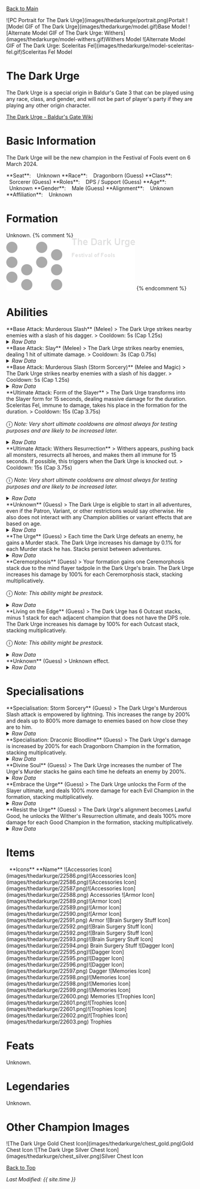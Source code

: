 [Back to Main](index.md)

<span class="championPortraitsRow">
    <span class="championPortraitsImage">
        ![PC Portrait for The Dark Urge](images/thedarkurge/portrait.png)Portait
    </span>
    <span class="championPortraitsImage">
        ![Model GIF of The Dark Urge](images/thedarkurge/model.gif)Base Model
    </span>
    <span class="championPortraitsImage">
        ![Alternate Model GIF of The Dark Urge: Withers](images/thedarkurge/model-withers.gif)Withers Model
    </span>
    <span class="championPortraitsImage">
        ![Alternate Model GIF of The Dark Urge: Sceleritas Fel](images/thedarkurge/model-sceleritas-fel.gif)Sceleritas Fel Model
    </span>
</span>

# The Dark Urge

The Dark Urge is a special origin in Baldur's Gate 3 that can be played using any race, class, and gender, and will not be part of player's party if they are playing any other origin character.

[The Dark Urge - Baldur's Gate Wiki](https://bg3.wiki/wiki/The_Dark_Urge_(origin))

# Basic Information

The Dark Urge will be the new champion in the Festival of Fools event on 6 March 2024.

<span class="champStatsTableColumn">
    <span class="champStatsTableRow">
        <span class="champStatsTableInfoHeader">
            <span style="margin-right:4px;">**Seat**:</span>
        </span>
        <span class="champStatsTableInfoSmall">
            <span style="margin-left:8px;">Unknown</span>
        </span>
    </span>
    <span class="champStatsTableRow">
        <span class="champStatsTableInfoHeader">
            <span style="margin-right:4px;">**Race**:</span>
        </span>
        <span class="champStatsTableInfoSmall">
            <span style="margin-left:8px;">Dragonborn (Guess)</span>
        </span>
    </span>
    <span class="champStatsTableRow">
        <span class="champStatsTableInfoHeader">
            <span style="margin-right:4px;">**Class**:</span>
        </span>
        <span class="champStatsTableInfoSmall">
            <span style="margin-left:8px;">Sorcerer (Guess)</span>
        </span>
    </span>
    <span class="champStatsTableRow">
        <span class="champStatsTableInfoHeader">
            <span style="margin-right:4px;">**Roles**:</span>
        </span>
        <span class="champStatsTableInfoSmall">
            <span style="margin-left:8px;">DPS / Support (Guess)</span>
        </span>
    </span>
    <span class="champStatsTableRow">
        <span class="champStatsTableInfoHeader">
            <span style="margin-right:4px;">**Age**:</span>
        </span>
        <span class="champStatsTableInfoSmall">
            <span style="margin-left:8px;">Unknown</span>
        </span>
    </span>
    <span class="champStatsTableRow">
        <span class="champStatsTableInfoHeader">
            <span style="margin-right:4px;">**Gender**:</span>
        </span>
        <span class="champStatsTableInfoSmall">
            <span style="margin-left:8px;">Male (Guess)</span>
        </span>
    </span>
    <span class="champStatsTableRow">
        <span class="champStatsTableInfoHeader">
            <span style="margin-right:4px;">**Alignment**:</span>
        </span>
        <span class="champStatsTableInfoSmall">
            <span style="margin-left:8px;">Unknown</span>
        </span>
    </span>
    <span class="champStatsTableRow">
        <span class="champStatsTableInfoHeader">
            <span style="margin-right:4px;">**Affiliation**:</span>
        </span>
        <span class="champStatsTableInfoSmall">
            <span style="margin-left:8px;">Unknown</span>
        </span>
    </span>
</span>

# Formation

Unknown.
{% comment %}
<span class="formationBorder">
    ![Formation Layout](images/thedarkurge/formation.png)
</span>
{% endcomment %}

# Abilities

<div markdown="1" class="abilityBorder"><div markdown="1" class="abilityBorderInner">
**Base Attack: Murderous Slash** (Melee)
> The Dark Urge strikes nearby enemies with a slash of his dagger.  
> Cooldown: 5s (Cap 1.25s)
<details><summary><em>Raw Data</em></summary>
<p>
<pre>
{
    "id": 735,
    "name": "Murderous Slash",
    "description": "The Dark Urge strikes nearby enemies with a slash of his dagger.",
    "long_description": "",
    "graphic_id": 0,
    "target": "front",
    "num_targets": 1,
    "aoe_radius": 100,
    "damage_modifier": 1,
    "cooldown": 5,
    "animations": [
        {
            "type": "melee_attack",
            "target_offset_x": -34,
            "damage_frame": 9,
            "jump_sound": 30,
            "sound_frames": {
                "2": 154
            }
        }
    ],
    "tags": [
        "melee",
        "aoe"
    ],
    "damage_types": [
        "melee"
    ]
}
</pre>
</p>
</details>
</div></div>
<div markdown="1" class="abilityBorder"><div markdown="1" class="abilityBorderInner">
**Base Attack: Slay** (Melee)
> The Dark Urge strikes nearby enemies, dealing 1 hit of ultimate damage.  
> Cooldown: 3s (Cap 0.75s)
<details><summary><em>Raw Data</em></summary>
<p>
<pre>
{
    "id": 736,
    "name": "Slay",
    "description": "The Dark Urge strikes nearby enemies, dealing 1 hit of ultimate damage.",
    "long_description": "",
    "graphic_id": 0,
    "target": "front",
    "num_targets": 1,
    "aoe_radius": 150,
    "damage_modifier": 1,
    "cooldown": 3,
    "animations": [
        {
            "character": "companion",
            "type": "melee_attack",
            "special_melee": "dark_urge_slay",
            "force_count_for_bud": false,
            "target_offset": [
                -200,
                0
            ],
            "attack_sounds": {
                "melee": 179
            }
        }
    ],
    "tags": [
        "melee",
        "aoe"
    ],
    "damage_types": [
        "melee"
    ]
}
</pre>
</p>
</details>
</div></div>
<div markdown="1" class="abilityBorder"><div markdown="1" class="abilityBorderInner">
**Base Attack: Murderous Slash (Storm Sorcery)** (Melee and Magic)
> The Dark Urge strikes nearby enemies with a slash of his dagger.  
> Cooldown: 5s (Cap 1.25s)
<details><summary><em>Raw Data</em></summary>
<p>
<pre>
{
    "id": 739,
    "name": "Murderous Slash (Storm Sorcery)",
    "description": "The Dark Urge strikes nearby enemies with a slash of his dagger.",
    "long_description": "",
    "graphic_id": 0,
    "target": "front",
    "num_targets": 1,
    "aoe_radius": 100,
    "damage_modifier": 1,
    "cooldown": 5,
    "animations": [
        {
            "type": "melee_attack",
            "target_offset_x": -34,
            "damage_frame": 9,
            "jump_sound": 30,
            "sound_frames": {
                "2": 154
            }
        }
    ],
    "tags": [
        "melee",
        "aoe"
    ],
    "damage_types": [
        "melee",
        "magic"
    ]
}
</pre>
</p>
</details>
</div></div>

<div markdown="1" class="abilityBorder"><div markdown="1" class="abilityBorderInner">
**Ultimate Attack: Form of the Slayer**
> The Dark Urge transforms into the Slayer form for 15 seconds, dealing massive damage for the duration. Sceleritas Fel, immune to damage, takes his place in the formation for the duration.  
> Cooldown: 15s (Cap 3.75s)

<span style="font-size:1.2em;">ⓘ</span> *Note: Very short ultimate cooldowns are almost always for testing purposes and are likely to be increased later.*
<details><summary><em>Raw Data</em></summary>
<p>
<pre>
{
    "id": 737,
    "name": "Form of the Slayer",
    "description": "The Dark Urge transforms into the Slayer form for 15 seconds, dealing massive damage for the duration.",
    "long_description": "The Dark Urge transforms into the Slayer form for 15 seconds, dealing massive damage for the duration. Sceleritas Fel, immune to damage, takes his place in the formation for the duration.",
    "graphic_id": 22537,
    "target": "none",
    "num_targets": 0,
    "aoe_radius": 0,
    "damage_modifier": 1,
    "cooldown": 15,
    "animations": [
        {
            "type": "ultimate_attack",
            "ultimate": "dark_urge_slayer",
            "no_damage_display": false
        }
    ],
    "tags": [
        "ultimate"
    ],
    "damage_types": []
}
</pre>
</p>
</details>
</div></div>
<div markdown="1" class="abilityBorder"><div markdown="1" class="abilityBorderInner">
**Ultimate Attack: Withers Resurrection**
> Withers appears, pushing back all monsters, resurrects all heroes, and makes them all immune for 15 seconds. If possible, this triggers when the Dark Urge is knocked out.  
> Cooldown: 15s (Cap 3.75s)

<span style="font-size:1.2em;">ⓘ</span> *Note: Very short ultimate cooldowns are almost always for testing purposes and are likely to be increased later.*
<details><summary><em>Raw Data</em></summary>
<p>
<pre>
{
    "id": 738,
    "name": "Withers' Resurrection",
    "description": "Withers appears, pushing back all monsters, resurrects all heroes, and makes them all immune for 15 seconds",
    "long_description": "Withers appears, pushing back all monsters, resurrects all heroes, and makes them all immune for 15 seconds. If possible, this triggers when the Dark Urge is knocked out.",
    "graphic_id": 22538,
    "target": "none",
    "num_targets": 0,
    "aoe_radius": 0,
    "damage_modifier": 1,
    "cooldown": 15,
    "animations": [
        {
            "type": "ultimate_attack",
            "ultimate": "dark_urge_withers",
            "no_damage_display": false
        }
    ],
    "tags": [
        "ultimate"
    ],
    "damage_types": []
}
</pre>
</p>
</details>
</div></div>

<div markdown="1" class="abilityBorder"><div markdown="1" class="abilityBorderInner">
**Unknown** (Guess)
> The Dark Urge is eligible to start in all adventures, even if the Patron, Variant, or other restrictions would say otherwise. He also does not interact with any Champion abilities or variant effects that are based on age.
<details><summary><em>Raw Data</em></summary>
<p>
<pre>
{
    "id": 1869,
    "flavour_text": "",
    "description": {
        "desc": "The Dark Urge is eligible to start in all adventures, even if the Patron, Variant, or other restrictions would say otherwise. He also does not interact with any Champion abilities or variant effects that are based on age."
    },
    "effect_keys": [
        {
            "effect_string": "do_nothing"
        }
    ],
    "requirements": "",
    "graphic_id": 0,
    "large_graphic_id": 0,
    "properties": {
        "is_formation_ability": true,
        "formation_circle_icon": false
    }
}
</pre>
</p>
</details>
</div></div>

<div markdown="1" class="abilityBorder"><div markdown="1" class="abilityBorderInner">
**The Urge** (Guess)
> Each time the Dark Urge defeats an enemy, he gains a Murder stack. The Dark Urge increases his damage by 0.1% for each Murder stack he has. Stacks persist between adventures.
<details><summary><em>Raw Data</em></summary>
<p>
<pre>
{
    "id": 1870,
    "flavour_text": "",
    "description": {
        "desc": "Each time the Dark Urge defeats an enemy, he gains a Murder stack. The Dark Urge increases his damage by $(not_buffed amount)% for each Murder stack he has. Stacks persist between adventures."
    },
    "effect_keys": [
        {
            "effect_string": "hero_dps_multiplier_mult,0.1",
            "stack_title": "Total Murder Stacks",
            "max_stacks": 4000000000,
            "stacks_multiply": false,
            "desc_forced_order": 1,
            "show_bonus": true,
            "stacks_on_trigger": "owner_kill"
        },
        {
            "effect_string": "stacks_data_binder_safe,0,the_dark_urge_murder_stacks",
            "is_instanced_stat": false,
            "use_stat_defs": true
        }
    ],
    "requirements": "",
    "graphic_id": 22531,
    "large_graphic_id": 22528,
    "properties": {
        "is_formation_ability": true,
        "owner_use_outgoing_description": true,
        "per_effect_index_bonuses": true,
        "default_bonus_index": 0
    }
}
</pre>
</p>
</details>
</div></div>

<div markdown="1" class="abilityBorder"><div markdown="1" class="abilityBorderInner">
**Ceremorphosis** (Guess)
> Your formation gains one Ceremorphosis stack due to the mind flayer tadpole in the Dark Urge's brain. The Dark Urge increases his damage by 100% for each Ceremorphosis stack, stacking multiplicatively.

<span style="font-size:1.2em;">ⓘ</span> *Note: This ability might be prestack.*
<details><summary><em>Raw Data</em></summary>
<p>
<pre>
{
    "id": 1871,
    "flavour_text": "",
    "description": {
        "desc": "Your formation gains one Ceremorphosis stack due to the mind flayer tadpole in the Dark Urge's brain. The Dark Urge increases his damage by $(amount)% for each Ceremorphosis stack, stacking multiplicatively."
    },
    "effect_keys": [
        {
            "effect_string": "pre_stack_amount,100"
        },
        {
            "off_when_benched": true,
            "effect_string": "hero_dps_multiplier_mult,0",
            "amount_expr": "upgrade_amount(14380,0)",
            "stack_func": "per_ceremorphosis_stacks",
            "amount_func": "mult",
            "stacks_multiply": true,
            "show_bonus": true,
            "stack_title": "Total Ceremorphosis Stacks",
            "total_title": "Total Bonus",
            "desc_forced_order": 2,
            "amount_updated_listeners": [
                "upgrade_unlocked",
                "slot_changed",
                "feat_changed"
            ]
        },
        {
            "off_when_benched": true,
            "outgoing_buffs": false,
            "effect_string": "dark_urge_ceremorphosis_stacks,1",
            "manual_stacking": true,
            "stacks_multiply": false,
            "show_stacks": true,
            "stack_title": "The Dark Urge's Ceremorphosis Stacks",
            "desc_forced_order": 1
        }
    ],
    "requirements": "",
    "graphic_id": 22529,
    "large_graphic_id": 22526,
    "properties": {
        "is_formation_ability": true,
        "owner_use_outgoing_description": true,
        "indexed_effect_properties": true,
        "per_effect_index_bonuses": true,
        "default_bonus_index": 0,
        "retain_on_slot_changed": true
    }
}
</pre>
</p>
</details>
</div></div>

<div markdown="1" class="abilityBorder"><div markdown="1" class="abilityBorderInner">
**Living on the Edge** (Guess)
> The Dark Urge has 6 Outcast stacks, minus 1 stack for each adjacent champion that does not have the DPS role.  The Dark Urge increases his damage by 100% for each Outcast stack, stacking multiplicatively.

<span style="font-size:1.2em;">ⓘ</span> *Note: This ability might be prestack.*
<details><summary><em>Raw Data</em></summary>
<p>
<pre>
{
    "id": 1872,
    "flavour_text": "",
    "description": {
        "desc": "The Dark Urge has $(max_stacks___2) Outcast stacks, minus $(stack_reduction_per_champ_mult___2) stack for each adjacent champion that does not have the DPS role.  The Dark Urge increases his damage by $(amount)% for each Outcast stack, stacking multiplicatively."
    },
    "effect_keys": [
        {
            "effect_string": "pre_stack_amount,100"
        },
        {
            "effect_string": "hero_dps_multiplier_mult,0",
            "amount_expr": "upgrade_amount(14381,0)",
            "amount_func": "mult",
            "stack_func": "per_hero_attribute",
            "per_hero_targets": [
                "adj"
            ],
            "max_stacks": 6,
            "stack_reduction_per_champ_mult": 1,
            "per_hero_expr": "as_int(!HasTag(`dps`))",
            "post_process_expr": "clamp(max_stacks - (input * stack_reduction_per_champ_mult), 0, max_stacks)",
            "show_bonus": true,
            "stack_title": "Outcast Stacks",
            "amount_updated_listeners": [
                "upgrade_unlocked",
                "slot_changed",
                "feat_changed"
            ]
        }
    ],
    "requirements": "",
    "graphic_id": 22530,
    "large_graphic_id": 22527,
    "properties": {
        "is_formation_ability": true,
        "owner_use_outgoing_description": true,
        "indexed_effect_properties": true,
        "per_effect_index_bonuses": true,
        "default_bonus_index": 0,
        "retain_on_slot_changed": true
    }
}
</pre>
</p>
</details>
</div></div>

<div markdown="1" class="abilityBorder"><div markdown="1" class="abilityBorderInner">
**Unknown** (Guess)
> Unknown effect.
<details><summary><em>Raw Data</em></summary>
<p>
<pre>
{
    "id": 1878,
    "flavour_text": "",
    "description": {
        "desc": ""
    },
    "effect_keys": [
        {
            "effect_string": "dark_urge_slayer_form_unused",
            "buff_indicies": [
                1,
                2
            ],
            "companion_index": 0
        },
        {
            "apply_manually": true,
            "effect_string": "change_base_attack,736"
        },
        {
            "apply_manually": true,
            "effect_string": "block_monster_damage"
        }
    ],
    "requirements": "",
    "graphic_id": 0,
    "large_graphic_id": 0,
    "properties": {
        "indexed_effect_properties": true,
        "per_effect_index_bonuses": true
    }
}
</pre>
</p>
</details>
</div></div>

# Specialisations

<div markdown="1" class="abilityBorder"><div markdown="1" class="abilityBorderInner">
**Specialisation: Storm Sorcery** (Guess)
> The Dark Urge's Murderous Slash attack is empowered by lightning. This increases the range by 200% and deals up to 800% more damage to enemies based on how close they are to him.
<details><summary><em>Raw Data</em></summary>
<p>
<pre>
{
    "id": 1873,
    "flavour_text": "",
    "description": {
        "desc": "The Dark Urge's Murderous Slash attack is empowered by lightning. This increases the range by $(amount___2)% and deals up to $(amount___3)% more damage to enemies based on how close they are to him."
    },
    "effect_keys": [
        {
            "effect_string": "change_base_attack,739"
        },
        {
            "effect_string": "increase_aoe_radius,200,739"
        },
        {
            "effect_string": "increase_damage_by_distance,800,739"
        }
    ],
    "requirements": "",
    "graphic_id": 0,
    "large_graphic_id": 0,
    "properties": {
        "is_formation_ability": true,
        "type": "upgrade",
        "formation_circle_icon": false,
        "owner_use_outgoing_description": true,
        "indexed_effect_properties": true,
        "per_effect_index_bonuses": true,
        "default_bonus_index": 2,
        "retain_on_slot_changed": true
    }
}
</pre>
</p>
</details>
</div></div>

<div markdown="1" class="abilityBorder"><div markdown="1" class="abilityBorderInner">
**Specialisation: Draconic Bloodline** (Guess)
> The Dark Urge's damage is increased by 200% for each Dragonborn Champion in the formation, stacking multiplicatively.
<details><summary><em>Raw Data</em></summary>
<p>
<pre>
{
    "id": 1874,
    "flavour_text": "",
    "description": {
        "desc": "The Dark Urge's damage is increased by $(amount)% for each Dragonborn Champion in the formation, stacking multiplicatively."
    },
    "effect_keys": [
        {
            "effect_string": "hero_dps_mult_per_tagged_crusader_mult,200,dragonborn"
        }
    ],
    "requirements": "",
    "graphic_id": 0,
    "large_graphic_id": 0,
    "properties": {
        "is_formation_ability": true,
        "type": "upgrade",
        "formation_circle_icon": false,
        "spec_option_post_apply_info": "Dragonborn Champions: $num_stacks"
    }
}
</pre>
</p>
</details>
</div></div>

<div markdown="1" class="abilityBorder"><div markdown="1" class="abilityBorderInner">
**Divine Soul** (Guess)
> The Dark Urge increases the number of The Urge's Murder stacks he gains each time he defeats an enemy by 200%.
<details><summary><em>Raw Data</em></summary>
<p>
<pre>
{
    "id": 1875,
    "flavour_text": "",
    "description": {
        "desc": "The Dark Urge increases the number of The Urge's Murder stacks he gains each time he defeats an enemy by $(amount)%."
    },
    "effect_keys": [
        {
            "effect_string": "buff_upgrade_effect_stacks_trigger_mult,200,14379,0"
        }
    ],
    "requirements": "",
    "graphic_id": 0,
    "large_graphic_id": 0,
    "properties": {
        "is_formation_ability": true,
        "type": "upgrade",
        "formation_circle_icon": false
    }
}
</pre>
</p>
</details>
</div></div>

<div markdown="1" class="abilityBorder"><div markdown="1" class="abilityBorderInner">
**Embrace the Urge** (Guess)
> The Dark Urge unlocks the Form of the Slayer ultimate, and deals 100% more damage for each Evil Champion in the formation, stacking multiplicatively.
<details><summary><em>Raw Data</em></summary>
<p>
<pre>
{
    "id": 1876,
    "flavour_text": "",
    "description": {
        "desc": "The Dark Urge unlocks the Form of the Slayer ultimate, and deals $(not_buffed amount___2)% more damage for each Evil Champion in the formation, stacking multiplicatively."
    },
    "effect_keys": [
        {
            "effect_string": "set_ultimate_attack,737"
        },
        {
            "effect_string": "hero_dps_mult_per_tagged_crusader_mult,100,evil"
        },
        {
            "effect_string": "dark_urge_slayer_form",
            "buff_indicies": [
                3,
                4
            ],
            "companion_index": 0
        },
        {
            "apply_manually": true,
            "effect_string": "change_base_attack,736"
        },
        {
            "apply_manually": true,
            "effect_string": "block_monster_damage"
        }
    ],
    "requirements": "",
    "graphic_id": 0,
    "large_graphic_id": 0,
    "properties": {
        "is_formation_ability": true,
        "type": "upgrade",
        "formation_circle_icon": false,
        "owner_use_outgoing_description": true,
        "indexed_effect_properties": true,
        "per_effect_index_bonuses": true,
        "default_bonus_index": 1,
        "retain_on_slot_changed": true,
        "spec_option_post_apply_info": "Evil Champions: $num_stacks___2"
    }
}
</pre>
</p>
</details>
</div></div>

<div markdown="1" class="abilityBorder"><div markdown="1" class="abilityBorderInner">
**Resist the Urge** (Guess)
> The Dark Urge's alignment becomes Lawful Good, he unlocks the Wither's Resurrection ultimate, and deals 100% more damage for each Good Champion in the formation, stacking multiplicatively.
<details><summary><em>Raw Data</em></summary>
<p>
<pre>
{
    "id": 1877,
    "flavour_text": "",
    "description": {
        "desc": "The Dark Urge's alignment becomes Lawful Good, he unlocks the Wither's Resurrection ultimate, and deals $(not_buffed amount___2)% more damage for each Good Champion in the formation, stacking multiplicatively."
    },
    "effect_keys": [
        {
            "effect_string": "set_ultimate_attack,738"
        },
        {
            "effect_string": "hero_dps_mult_per_tagged_crusader_mult,100,good"
        },
        {
            "effect_string": "dark_urge_withers_resurrection",
            "buff_indicies": [
                3
            ],
            "companion_index": 1
        },
        {
            "apply_manually": true,
            "effect_string": "block_monster_damage",
            "targets": [
                "all_slots"
            ]
        }
    ],
    "requirements": "",
    "graphic_id": 0,
    "large_graphic_id": 0,
    "properties": {
        "is_formation_ability": true,
        "type": "upgrade",
        "formation_circle_icon": false,
        "owner_use_outgoing_description": true,
        "indexed_effect_properties": true,
        "per_effect_index_bonuses": true,
        "default_bonus_index": 1,
        "retain_on_slot_changed": true,
        "spec_option_post_apply_info": "Good Champions: $num_stacks___2"
    }
}
</pre>
</p>
</details>
</div></div>

# Items

<span class="itemTableColumn">
    <span class="itemTableRowHeader">
        <span class="itemTableIcon">
            <span style="margin-left:8px;">**Icons**</span>
        </span>
        <span class="itemTableNameSmall">
            **Name**
        </span>
    </span>
    <span class="itemTableRow">
        <span class="itemTableIcon">
            <span class="itemTableIcon1">![Accessories Icon](images/thedarkurge/22586.png)</span><span class="itemTableIcon2">![Accessories Icon](images/thedarkurge/22586.png)</span><span class="itemTableIcon3">![Accessories Icon](images/thedarkurge/22587.png)</span><span class="itemTableIcon4">![Accessories Icon](images/thedarkurge/22588.png)</span>
        </span>
        <span class="itemTableNameSmall">
            Accessories
        </span>
    </span>
    <span class="itemTableRow">
        <span class="itemTableIcon">
            <span class="itemTableIcon1">![Armor Icon](images/thedarkurge/22589.png)</span><span class="itemTableIcon2">![Armor Icon](images/thedarkurge/22589.png)</span><span class="itemTableIcon3">![Armor Icon](images/thedarkurge/22590.png)</span><span class="itemTableIcon4">![Armor Icon](images/thedarkurge/22591.png)</span>
        </span>
        <span class="itemTableNameSmall">
            Armor
        </span>
    </span>
    <span class="itemTableRow">
        <span class="itemTableIcon">
            <span class="itemTableIcon1">![Brain Surgery Stuff Icon](images/thedarkurge/22592.png)</span><span class="itemTableIcon2">![Brain Surgery Stuff Icon](images/thedarkurge/22592.png)</span><span class="itemTableIcon3">![Brain Surgery Stuff Icon](images/thedarkurge/22593.png)</span><span class="itemTableIcon4">![Brain Surgery Stuff Icon](images/thedarkurge/22594.png)</span>
        </span>
        <span class="itemTableNameSmall">
            Brain Surgery Stuff
        </span>
    </span>
    <span class="itemTableRow">
        <span class="itemTableIcon">
            <span class="itemTableIcon1">![Dagger Icon](images/thedarkurge/22595.png)</span><span class="itemTableIcon2">![Dagger Icon](images/thedarkurge/22595.png)</span><span class="itemTableIcon3">![Dagger Icon](images/thedarkurge/22596.png)</span><span class="itemTableIcon4">![Dagger Icon](images/thedarkurge/22597.png)</span>
        </span>
        <span class="itemTableNameSmall">
            Dagger
        </span>
    </span>
    <span class="itemTableRow">
        <span class="itemTableIcon">
            <span class="itemTableIcon1">![Memories Icon](images/thedarkurge/22598.png)</span><span class="itemTableIcon2">![Memories Icon](images/thedarkurge/22598.png)</span><span class="itemTableIcon3">![Memories Icon](images/thedarkurge/22599.png)</span><span class="itemTableIcon4">![Memories Icon](images/thedarkurge/22600.png)</span>
        </span>
        <span class="itemTableNameSmall">
            Memories
        </span>
    </span>
    <span class="itemTableRow">
        <span class="itemTableIcon">
            <span class="itemTableIcon1">![Trophies Icon](images/thedarkurge/22601.png)</span><span class="itemTableIcon2">![Trophies Icon](images/thedarkurge/22601.png)</span><span class="itemTableIcon3">![Trophies Icon](images/thedarkurge/22602.png)</span><span class="itemTableIcon4">![Trophies Icon](images/thedarkurge/22603.png)</span>
        </span>
        <span class="itemTableNameSmall">
            Trophies
        </span>
    </span>
</span>

# Feats

Unknown.

# Legendaries

Unknown.

# Other Champion Images

<span class="championImagesColumn">
    <span class="championImagesRow">
        <span class="championImagesChests">
            ![The Dark Urge Gold Chest Icon](images/thedarkurge/chest_gold.png)Gold Chest Icon
        </span>
        <span class="championImagesChests">
            ![The Dark Urge Silver Chest Icon](images/thedarkurge/chest_silver.png)Silver Chest Icon
        </span>
    </span>
</span>

[Back to Top](#top)

*Last Modified: {{ site.time }}*